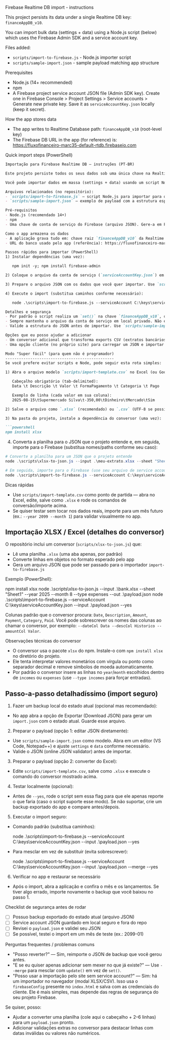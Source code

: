 Firebase Realtime DB import - instructions

This project persists its data under a single Realtime DB key: `financeAppDB_v10`.

You can import bulk data (settings + data) using a Node.js script (below) which uses the Firebase Admin SDK and a service account key.

Files added:
- `scripts/import-to-firebase.js` - Node.js importer script
- `scripts/sample-import.json` - sample payload matching app structure

Prerequisites
- Node.js (14+ recommended)
- npm
- A Firebase project service account JSON file (Admin SDK key). Create one in Firebase Console > Project Settings > Service accounts > Generate new private key. Save it as `serviceAccountKey.json` locally (keep it secret).

How the app stores data
- The app writes to Realtime Database path: `financeAppDB_v10` (root-level key)
- The Firebase DB URL in the app (for reference) is: https://fluxofinanceiro-marc35-default-rtdb.firebaseio.com

Quick import steps (PowerShell)
```markdown
Importação para Firebase Realtime DB — instruções (PT-BR)

Este projeto persiste todos os seus dados sob uma única chave na Realtime Database: `financeAppDB_v10`.

Você pode importar dados em massa (settings + data) usando um script Node.js que utiliza o Firebase Admin SDK e uma chave de conta de serviço (service account).

Arquivos relacionados (no repositório):
- `scripts/import-to-firebase.js` — script Node.js para importar para o Firebase
- `scripts/sample-import.json` — exemplo de payload com a estrutura esperada pelo app

Pré-requisitos
- Node.js (recomendado 14+)
- npm
- Uma chave de conta de serviço do Firebase (arquivo JSON). Gere-a em Firebase Console → Project Settings → Service accounts → Generate new private key. Salve o arquivo localmente (por exemplo `serviceAccountKey.json`) e mantenha-o em local seguro — NÃO comite esse arquivo no repositório.

Como o app armazena os dados
- A aplicação grava tudo em: chave raiz `financeAppDB_v10` da Realtime Database
- URL do banco usado pelo app (referência): https://fluxofinanceiro-marc35-default-rtdb.firebaseio.com

Passos rápidos para importar (PowerShell)
1) Instalar dependências (uma vez):

   npm init -y; npm install firebase-admin

2) Coloque o arquivo da conta de serviço (`serviceAccountKey.json`) em um local seguro no seu disco (ex.: `C:\keys\serviceAccountKey.json`).

3) Prepare o arquivo JSON com os dados que você quer importar. Use `scripts/sample-import.json` como modelo.

4) Execute o import (substitua caminhos conforme necessário):

   node .\scripts\import-to-firebase.js --serviceAccount C:\keys\serviceAccountKey.json --input .\scripts\sample-import.json --yes

Detalhes e segurança
- Por padrão o script realiza um `set()` na chave `financeAppDB_v10`, ou seja: ele substitui o conteúdo existente dessa chave pelo payload enviado. Se você quer mesclar (merge) os dados em vez de substituir, execute com a flag `--merge` e o script usará uma operação `update()` mais segura.
- Sempre mantenha o arquivo da conta de serviço em local privado. Não envie para o Git, Dropbox público, ou cole em chats públicos.
- Valide a estrutura do JSON antes de importar. Use `scripts/sample-import.json` como referência. Campos ausentes não quebram o app — ele mescla com valores padrão quando carrega os dados — ainda assim é importante confirmar que os arrays `data`/`settings` estejam no formato correto.

Opções que eu posso ajudar a adicionar
- Um conversor adicional que transforma exports CSV (extratos bancários) para o formato JSON do app.
- Uma opção cliente (no próprio site) para carregar um JSON e importar localmente — observe que isso depende do `firebaseConfig` presente no `index.html` e tem implicações de segurança.

Modo "Super fácil" (para quem não é programador)
------------------------------------------------
Se você prefere evitar scripts e Node, pode seguir esta rota simples:

1) Abra o arquivo modelo `scripts/import-template.csv` no Excel (ou Google Sheets) e preencha suas transações mantendo o cabeçalho (colunas separadas por tab).

   Cabeçalho obrigatório (tab-delimited):
   Data \t Descrição \t Valor \t FormaPagamento \t Categoria \t Pago

   Exemplo de linha (cada valor em sua coluna):
   2025-08-15\tSupermercado Silva\t-350,00\tDinheiro\tMercado\tSim

2) Salve o arquivo como `.xlsx` (recomendado) ou `.csv` (UTF-8 se possível).

3) Na pasta do projeto, instale a dependência do conversor (uma vez):

```powershell
npm install xlsx
```

4) Converta a planilha para o JSON que o projeto entende e, em seguida, importe para o Firebase (substitua nomes/paths conforme seu caso):

```powershell
# Converte a planilha para um JSON que o projeto entende
node .\scripts\xlsx-to-json.js --input .\meu-extrato.xlsx --sheet "Sheet1" --year 2025 --month 8 --type expenses --out .\payload.json

# Em seguida, importe para o Firebase (use seu arquivo de service account)
node .\scripts\import-to-firebase.js --serviceAccount C:\keys\serviceAccountKey.json --input .\payload.json --yes
```

Dicas rápidas
- Use `scripts/import-template.csv` como ponto de partida — abra no Excel, edite, salve como `.xlsx` e rode os comandos de conversão/importe acima.
- Se quiser testar sem tocar nos dados reais, importe para um mês futuro (ex.: `--year 2099 --month 1`) para validar visualmente no app.

Importação XLSX / Excel (detalhes do conversor)
---------------------------------------------
O repositório inclui um conversor (`scripts/xlsx-to-json.js`) que:
- Lê uma planilha `.xlsx` (uma aba apenas, por padrão)
- Converte linhas em objetos no formato esperado pelo app
- Gera um arquivo JSON que pode ser passado para o importador `import-to-firebase.js`

Exemplo (PowerShell):

   npm install xlsx
   node .\scripts\xlsx-to-json.js --input .\bank.xlsx --sheet "Sheet1" --year 2025 --month 8 --type expenses --out .\payload.json
   node .\scripts\import-to-firebase.js --serviceAccount C:\keys\serviceAccountKey.json --input .\payload.json --yes

Colunas padrão que o conversor procura: `Date`, `Description`, `Amount`, `Payment`, `Category`, `Paid`.
Você pode sobrescrever os nomes das colunas ao chamar o conversor, por exemplo: `--dateCol Data --descCol Historico --amountCol Valor`.

Observações técnicas do conversor
- O conversor usa o pacote `xlsx` do npm. Instale-o com `npm install xlsx` no diretório do projeto.
- Ele tenta interpretar valores monetários com vírgula ou ponto como separador decimal e remove símbolos de moeda automaticamente.
- Por padrão o conversor insere as linhas no `year`/`month` escolhidos dentro de `incomes` ou `expenses` (use `--type incomes` para forçar entradas).

Passo-a-passo detalhadíssimo (import seguro)
------------------------------------------
1) Fazer um backup local do estado atual (opcional mas recomendado):
- No app abra a opção de Exportar (Download JSON) para gerar um `import.json` com o estado atual. Guarde esse arquivo.

2) Preparar o payload (opção 1: editar JSON diretamente):
- Use `scripts/sample-import.json` como modelo. Abra em um editor (VS Code, Notepad++) e ajuste `settings` e `data` conforme necessário.
- Valide o JSON (online JSON validator) antes de importar.

3) Preparar o payload (opção 2: converter do Excel):
- Edite `scripts/import-template.csv`, salve como `.xlsx` e execute o comando do conversor mostrado acima.

4) Testar localmente (opcional):
- Antes de `--yes`, rode o script sem essa flag para que ele apenas reporte o que faria (caso o script suporte esse modo). Se não suportar, crie um backup exportado do app e compare antes/depois.

5) Executar o import seguro:
- Comando padrão (substitua caminhos):

   node .\scripts\import-to-firebase.js --serviceAccount C:\keys\serviceAccountKey.json --input .\payload.json --yes

- Para mesclar em vez de substituir (evita sobrescrever):

   node .\scripts\import-to-firebase.js --serviceAccount C:\keys\serviceAccountKey.json --input .\payload.json --merge --yes

6) Verificar no app e restaurar se necessário
- Após o import, abra a aplicação e confira o mês e os lançamentos. Se tiver algo errado, importe novamente o backup que você baixou no passo 1.

Checklist de segurança antes de rodar
- [ ] Possuo backup exportado do estado atual (arquivo JSON)
- [ ] Service account JSON guardado em local seguro e fora do repo
- [ ] Revisei o `payload.json` e validei seu JSON
- [ ] Se possível, testei o import em um mês de teste (ex.: 2099-01)

Perguntas frequentes / problemas comuns
- "Posso reverter?" — Sim, reimporte o JSON de backup que você gerou antes.
- "E se eu quiser apenas adicionar sem mexer no que já existe?" — Use `--merge` para mesclar com `update()` em vez de `set()`.
- "Posso usar a importação pelo site sem service account?" — Sim: há um importador no navegador (modal XLSX/CSV). Isso usa o `firebaseConfig` presente no `index.html` e salva com as credenciais do cliente. Ele é mais simples, mas depende das regras de segurança do seu projeto Firebase.

Se quiser, posso:
- Ajudar a converter uma planilha (cole aqui o cabeçalho + 2–6 linhas) para um `payload.json` pronto.
- Adicionar validações extras no conversor para destacar linhas com datas inválidas ou valores não numéricos.

```


